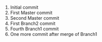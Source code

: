 1. Initial commit
2. First Master commit
3. Second Master commit
4. First Branch2 commit
5. Fourth Branch1 commit
6. One more commit after merge of Branch1
